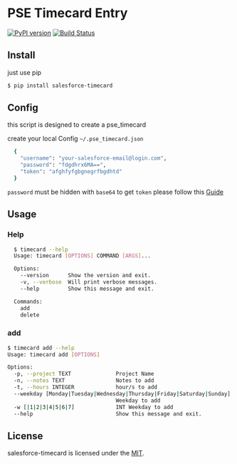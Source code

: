 # PSE Timecard Entry


[![PyPI version](https://badge.fury.io/py/salesforce-timecard.svg)](https://badge.fury.io/py/salesforce-timecard)
[![Build Status](https://api.travis-ci.org/giuliocalzolari/salesforce-timecard.svg?branch=master)](https://travis-ci.org/giuliocalzolari/salesforce-timecard/)

## Install
just use pip

```bash
$ pip install salesforce-timecard
```

## Config
this script is designed to create a pse_timecard

create your local Config `~/.pse_timecard.json`

```bash
  {
    "username": "your-salesforce-email@login.com",
    "password": "fdgdhrx6MA==",
    "token": "afghfyfgbgnegrfbgdhtd"
  }
```

`password` must be hidden with `base64`
to get `token` please follow this [Guide](https://onlinehelp.coveo.com/en/ces/7.0/administrator/getting_the_security_token_for_your_salesforce_account.htm)


## Usage
### Help
```bash
  $ timecard --help
  Usage: timecard [OPTIONS] COMMAND [ARGS]...

  Options:
    --version      Show the version and exit.
    -v, --verbose  Will print verbose messages.
    --help         Show this message and exit.

  Commands:
    add
    delete
```

### add

```bash
$ timecard add --help
Usage: timecard add [OPTIONS]

Options:
  -p, --project TEXT              Project Name
  -n, --notes TEXT                Notes to add
  -t, --hours INTEGER             hour/s to add
  --weekday [Monday|Tuesday|Wednesday|Thursday|Friday|Saturday|Sunday]
                                  Weekday to add
  -w [|1|2|3|4|5|6|7]             INT Weekday to add
  --help                          Show this message and exit.
```

License
-------

salesforce-timecard is licensed under the [MIT](LICENSE).
